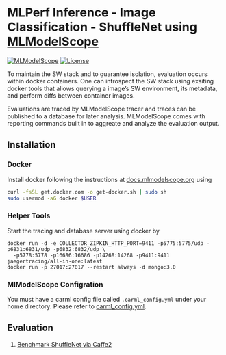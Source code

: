 # MLPerf Inference - Image Classification - ShuffleNet using [MLModelScope](MLModelScope.org)

[![MLModelScope](https://img.shields.io/badge/mlmodelscope-mlperf-green.svg)](https://mlmodelscope.org)
[![License](https://img.shields.io/badge/License-Apache%202.0-blue.svg)](https://opensource.org/licenses/Apache-2.0)

To maintain the SW stack and to guarantee isolation, evaluation occurs within docker containers. One can introspect the SW stack using exsiting docker tools that allows querying a image’s SW environment, its metadata, and perform diffs between container images.

Evaluations are traced by MLModelScope tracer and traces can be published to a database for later analysis.
MLModelScope comes with reporting commands built in to aggreate and analyze the evaluation output.

## Installation

### Docker

Install docker following the instructions at [docs.mlmodelscope.org](https://docs.mlmodelscope.org/installation/source/external_services/) using

```bash
curl -fsSL get.docker.com -o get-docker.sh | sudo sh
sudo usermod -aG docker $USER
```

### Helper Tools

Start the tracing and database server using docker by

```
docker run -d -e COLLECTOR_ZIPKIN_HTTP_PORT=9411 -p5775:5775/udp -p6831:6831/udp -p6832:6832/udp \
  -p5778:5778 -p16686:16686 -p14268:14268 -p9411:9411 jaegertracing/all-in-one:latest
docker run -p 27017:27017 --restart always -d mongo:3.0
```

### MlModelScope Configration

You must have a carml config file called `.carml_config.yml` under your home directory. Please refer to [carml_config.yml](https://docs.mlmodelscope.org/installation/configuration/).

## Evaluation

1. [Benchmark ShuffleNet via Caffe2](caffe2/README.md)
